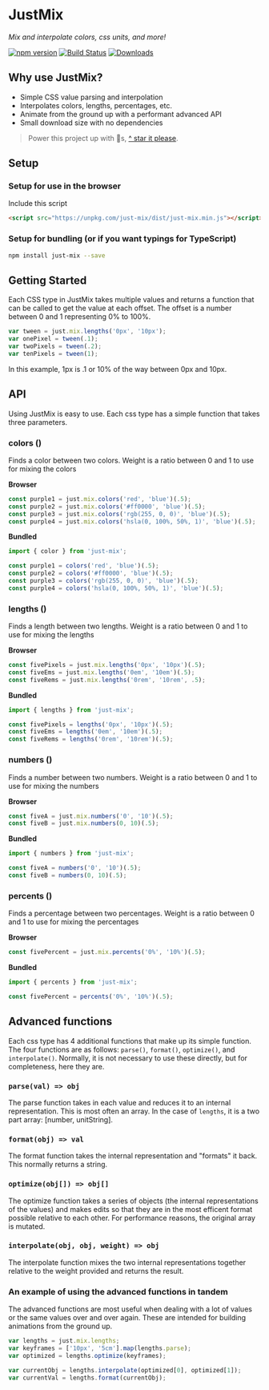 # JustMix

*Mix and interpolate colors, css units, and more!*

[![npm version](https://badge.fury.io/js/just-mix.svg)](https://badge.fury.io/js/just-mix)
[![Build Status](https://travis-ci.org/just-animate/just-mix.svg?branch=master)](https://travis-ci.org/just-animate/just-mix)
[![Downloads](https://img.shields.io/npm/dm/just-mix.svg)](https://www.npmjs.com/package/just-mix)

## Why use JustMix?

- Simple CSS value parsing and interpolation
- Interpolates colors, lengths, percentages, etc.
- Animate from the ground up with a performant advanced API
- Small download size with no dependencies

> Power this project up with 🌟s,  [^ star it please](https://github.com/just-animate/just-mix/stargazers).

## Setup

### Setup for use in the browser
Include this script
```html
<script src="https://unpkg.com/just-mix/dist/just-mix.min.js"></script>
```

### Setup for bundling (or if you want typings for TypeScript)

```bash
npm install just-mix --save
```

## Getting Started

Each CSS type in JustMix takes multiple values and returns a function that can be called to get the value at each offset. The offset is a number between 0 and 1 representing 0% to 100%.

```ts
var tween = just.mix.lengths('0px', '10px');
var onePixel = tween(.1);
var twoPixels = tween(.2);
var tenPixels = tween(1);
```

In this example, 1px is .1 or 10% of the way between 0px and 10px.

## API

Using JustMix is easy to use. Each css type has a simple function that takes three parameters.

### colors ()
Finds a color between two colors.  Weight is a ratio between 0 and 1 to use for mixing the colors

**Browser**
```ts
const purple1 = just.mix.colors('red', 'blue')(.5);
const purple2 = just.mix.colors('#ff0000', 'blue')(.5);
const purple3 = just.mix.colors('rgb(255, 0, 0)', 'blue')(.5);
const purple4 = just.mix.colors('hsla(0, 100%, 50%, 1)', 'blue')(.5);
```

**Bundled**
```ts
import { color } from 'just-mix';

const purple1 = colors('red', 'blue')(.5);
const purple2 = colors('#ff0000', 'blue')(.5);
const purple3 = colors('rgb(255, 0, 0)', 'blue')(.5);
const purple4 = colors('hsla(0, 100%, 50%, 1)', 'blue')(.5);
```

### lengths ()
Finds a length between two lengths.  Weight is a ratio between 0 and 1 to use for mixing the lengths

**Browser**
```ts
const fivePixels = just.mix.lengths('0px', '10px')(.5);
const fiveEms = just.mix.lengths('0em', '10em')(.5);
const fiveRems = just.mix.lengths('0rem', '10rem', .5);
```

**Bundled**
```ts
import { lengths } from 'just-mix';

const fivePixels = lengths('0px', '10px')(.5);
const fiveEms = lengths('0em', '10em')(.5);
const fiveRems = lengths('0rem', '10rem')(.5);
```

### numbers ()
Finds a number between two numbers.  Weight is a ratio between 0 and 1 to use for mixing the numbers

**Browser**
```ts
const fiveA = just.mix.numbers('0', '10')(.5);
const fiveB = just.mix.numbers(0, 10)(.5);
```

**Bundled**
```ts
import { numbers } from 'just-mix';

const fiveA = numbers('0', '10')(.5);
const fiveB = numbers(0, 10)(.5);
```

### percents ()
Finds a percentage between two percentages.  Weight is a ratio between 0 and 1 to use for mixing the percentages

**Browser**
```ts
const fivePercent = just.mix.percents('0%', '10%')(.5);
```

**Bundled**
```ts
import { percents } from 'just-mix';

const fivePercent = percents('0%', '10%')(.5);
```



## Advanced functions
Each css type has 4 additional functions that make up its simple function.  The four functions are as follows: ```parse()```,  ```format()```,  ```optimize()```, and  ```interpolate()```.  Normally, it is not necessary to use these directly, but for completeness, here they are.

### ```parse(val) => obj```

The parse function takes in each value and reduces it to an internal representation.  This is most often an array. In the case of ```lengths```, it is a two part array: [number, unitString].

### ```format(obj) => val```

The format function takes the internal representation and "formats" it back.  This normally returns a string.

### ```optimize(obj[]) => obj[]```

The optimize function takes a series of objects (the internal representations of the values) and makes edits so that they are in the most efficent format possible relative to each other.  For performance reasons, the original array is mutated.

### ```interpolate(obj, obj, weight) => obj```

The interpolate function mixes the two internal representations together relative to the weight provided and returns the result.

### An example of using the advanced functions in tandem

The advanced functions are most useful when dealing with a lot of values or the same values over and over again.  These are intended for building animations from the ground up.

```ts
var lengths = just.mix.lengths;
var keyframes = ['10px', '5cm'].map(lengths.parse);
var optimized = lengths.optimize(keyframes);

var currentObj = lengths.interpolate(optimized[0], optimized[1]);
var currentVal = lengths.format(currentObj);
```